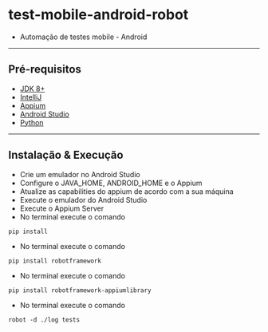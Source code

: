 ﻿# test-mobile-android-robot

- Automação de testes mobile - Android
---
## Pré-requisitos

- [JDK 8+](https://www.oracle.com/java/technologies/javase-downloads.html)
- [IntelliJ](https://www.jetbrains.com/idea/download/)
- [Appium](https://appium.io/)
- [Android Studio](https://developer.android.com/studio)
- [Python](https://www.python.org/)
---

## Instalação & Execução
- Crie um emulador no Android Studio
- Configure o JAVA_HOME, ANDROID_HOME e o Appium
- Atualize as capabilities do appium de acordo com a sua máquina
- Execute o emulador do Android Studio
- Execute o Appium Server
- No terminal execute o comando 
```
pip install
```
- No terminal execute o comando 
```
pip install robotframework
```
- No terminal execute o comando 
```
pip install robotframework-appiumlibrary
```
- No terminal execute o comando 
```
robot -d ./log tests
```
